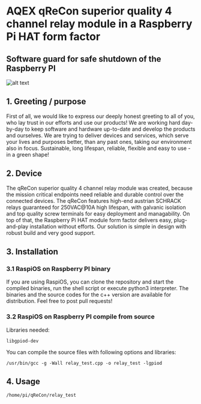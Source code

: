 # AQEX qReCon superior quality 4 channel relay module in a Raspberry Pi HAT form factor
## Software guard for safe shutdown of the Raspberry PI
![alt text](https://github.com/aqexhu/qReCon/blob/master/qReCon_trans_small_v1.png?raw=true)

## 1. Greeting / purpose

First of all, we would like to express our deeply honest greeting to all of you, who lay trust in our efforts and use our products! We are working hard day-by-day to keep software and hardware up-to-date and develop the products and ourselves. We are trying to deliver devices and services, which serve your lives and purposes better, than any past ones, taking our environment also in focus. Sustainable, long lifespan, reliable, flexible and easy to use - in a green shape!

## 2. Device

The qReCon superior quality 4 channel relay module was created, because the mission critical endpoints need reliable and durable control over the connected devices. The qReCon features high-end austrian SCHRACK relays guaranteed for 250VAC@10A high lifespan, with galvanic isolation and top quality screw terminals for easy deployment and managability. On top of that, the Raspberry Pi HAT module form factor delivers easy, plug-and-play installation without efforts.
Our solution is simple in design with robust build and very good support.

## 3. Installation

### 3.1 RaspiOS on Raspberry PI binary

If you are using RaspiOS, you can clone the repository and start the compiled binaries, run the shell script or execute python3 interpreter. The binaries and the source codes for the c++ version are available for distribution. Feel free to post pull requests!

### 3.2 RaspiOS on Raspberry PI compile from source

Libraries needed:
```
libgpiod-dev
```

You can compile the source files with following options and libraries:
```
/usr/bin/gcc -g -Wall relay_test.cpp -o relay_test -lgpiod
```

## 4. Usage

```
/home/pi/qReCon/relay_test
```
